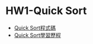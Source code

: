 # HW1-Quick Sort
- [Quick Sort程式碼](https://github.com/ChouHsinTe1010/DSA2019/blob/master/HW1/quick%20sort.py)
- [Quick Sort學習歷程](https://github.com/ChouHsinTe1010/DSA2019/blob/master/HW1/quick%20sortmv學習歷程.ipynb)
